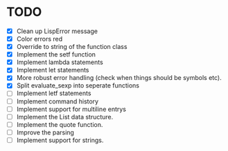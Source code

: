 # TODO

- [x] Clean up LispError message
- [x] Color errors red
- [x] Override to string of the function class
- [x] Implement the setf function
- [x] Implement lambda statements
- [x] Implement let statements
- [x] More robust error handling (check when things should be symbols etc).
- [x] Split evaluate_sexp into seperate functions
- [ ] Implement letf statements
- [ ] Implement command history
- [ ] Implement support for multiline entrys
- [ ] Implement the List data structure.
- [ ] Implement the quote function.
- [ ] Improve the parsing
- [ ] Implement support for strings.
